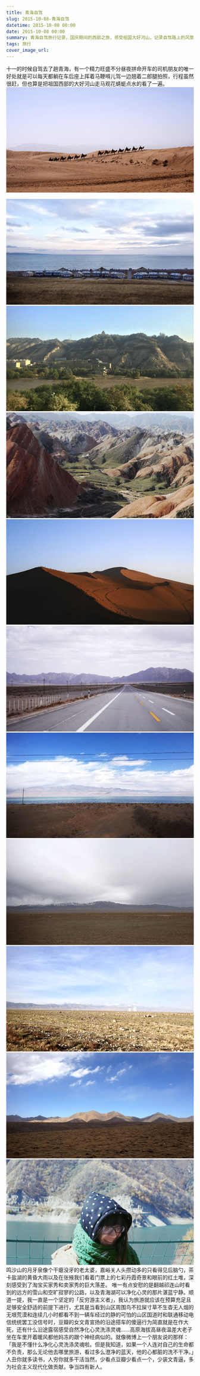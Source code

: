 ```yaml
---
title: 青海自驾
slug: 2015-10-08-青海自驾
datetime: 2015-10-08 00:00
date: 2015-10-08 00:00
summary: 青海自驾旅行记录，国庆期间的西部之旅，感受祖国大好河山，记录自驾路上的风景和感悟。
tags: 旅行
cover_image_url: 
---
```

十一的时候自驾去了趟青海，有一个精力旺盛不分昼夜拼命开车的司机朋友的唯一好处就是可以每天都躺在车后座上挥着马鞭嘚儿驾一边翘着二郎腿拍照，行程虽然很赶，但也算是把祖国西部的大好河山走马观花蜻蜓点水的看了一遍。
![01785-8bxwqkq41b.png](../assets/2019/09/354031655.png)
<!--more-->
![61471-invhsite10s.png](../assets/2019/09/3390885640.png)
![36806-4i29ktu7yjr.png](../assets/2019/09/1752008897.png)
![98460-e1elpc1h2zd.png](../assets/2019/09/2203787808.png)
![19035-9t2ftzej.png](../assets/2019/09/1414953178.png)
![47755-2iued6qj3h2.png](../assets/2019/09/4135397361.png)
![37752-8rmfolq8i79.png](../assets/2019/09/721334678.png)
![12877-xj87sa8dgx.png](../assets/2019/09/586702424.png)
![03725-ms7p376m1j.png](../assets/2019/09/850903464.png)
![96862-4ln00utna69.png](../assets/2019/09/1029628129.png)
![33010-dg0ygoleb9.png](../assets/2019/09/2926252382.png)鸣沙山的月牙泉像个干瘪没牙的老太婆，嘉峪关人头攒动多的只看得见后脑勺，茶卡盐湖的黄昏大雨以及在张掖我们看着门票上的七彩丹霞奇景和眼前的红土堆，深刻感受到了淘宝买家秀和卖家秀的巨大落差。
唯一有点安慰的是翻越祁连山时看到的远方的雪山和空旷寂寥的公路，以及青海湖可以净化心灵的那片湛蓝宁静。顺道一提，我一直是一个坚定的「反穷游主义者」，我认为旅游就应该在预算充足且足够安全舒适的前提下进行，尤其是当看到山区周围鸟不拉屎寸草不生杳无人烟的无垠荒漠和连续几小时都看不到一辆车经过的静的可怕的山区国道时和联通移动电信统统罢工没信号时，豆瓣的女文青宣扬的沿途搭车的傻逼行为简直就是在作大死，还有什么沿途露宿感受自然净化心灵洗涤灵魂……高原海拔高昼夜温差大老子坐在车里开着暖风都他妈冻的跟个神经病似的。就像微博上一个朋友说的那样：「我是不懂什么净化心灵洗涤灵魂啦。但是我知道，如果一个人连对自己的生命都不负责，那么无论他去哪里旅游，看过多么澄净的蓝天，他的心都脏的洗不干净。」人丑你就多读书，人穷你就多干活当然，少看点豆瓣少看点一个，少装文青逼，多为社会主义现代化做贡献，争当四有新人。